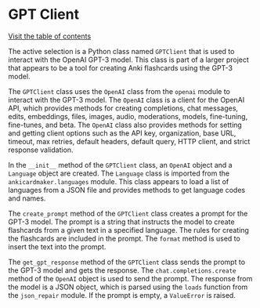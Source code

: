 # GPT Client

[Visit the table of contents](README.md)

The active selection is a Python class named `GPTClient` that is used to
interact with the OpenAI GPT-3 model. This class is part of a larger
project that appears to be a tool for creating Anki flashcards using the
GPT-3 model.

The `GPTClient` class uses the `OpenAI` class from the `openai` module
to interact with the GPT-3 model. The `OpenAI` class is a client for the
OpenAI API, which provides methods for creating completions, chat
messages, edits, embeddings, files, images, audio, moderations, models,
fine-tuning, fine-tunes, and beta. The `OpenAI` class also provides
methods for setting and getting client options such as the API key,
organization, base URL, timeout, max retries, default headers, default
query, HTTP client, and strict response validation.

In the `__init__` method of the `GPTClient` class, an `OpenAI` object
and a `Language` object are created. The `Language` class is imported
from the `ankicardmaker.languages` module. This class appears to load a
list of languages from a JSON file and provides methods to get language
codes and names.

The `create_prompt` method of the `GPTClient` class creates a prompt for
the GPT-3 model. The prompt is a string that instructs the model to
create flashcards from a given text in a specified language. The rules
for creating the flashcards are included in the prompt. The `format`
method is used to insert the text into the prompt.

The `get_gpt_response` method of the `GPTClient` class sends the prompt
to the GPT-3 model and gets the response. The `chat.completions.create`
method of the `OpenAI` object is used to send the prompt. The response
from the model is a JSON object, which is parsed using the `loads`
function from the `json_repair` module. If the prompt is empty, a
`ValueError` is raised.
